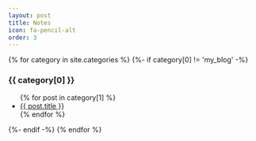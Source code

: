 ```yaml
---
layout: post
title: Notes
icon: fa-pencil-alt
order: 3
---
```


{% for category in site.categories %}
{%- if category[0] != 'my_blog' -%}
  <h3>{{ category[0] }}</h3>
  <ul>
    {% for post in category[1] %}
      <li><a href="{{ post.url }}">{{ post.title }}</a></li>
    {% endfor %}
  </ul>
  {%- endif -%}
{% endfor %}
